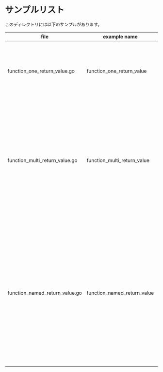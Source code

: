 # サンプルリスト

このディレクトリには以下のサンプルがあります。

|file|example name|note|
|----|------------|----|
|function\_one\_return\_value.go|function\_one\_return\_value|戻り値が一つの関数定義のサンプル|
|function\_multi\_return\_value.go|function\_multi\_return\_value|複数の戻り値を持つ関数を定義できることを確認するサンプルです。|
|function\_named\_return\_value.go|function\_named\_return\_value|Goでは関数の戻り値に名前を付与しておくことが出来ることを確認するサンプルです。|

